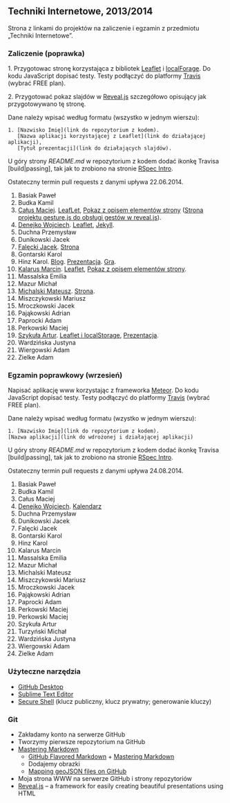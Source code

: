 ## Techniki Internetowe, 2013/2014

Strona z linkami do projektów na zaliczenie i egzamin z przedmiotu „Techniki Internetowe”.

### Zaliczenie (poprawka)

1\. Przygotowac stronę korzystająca z bibliotek [Leaflet](http://leafletjs.com/)
i [localForage](https://github.com/mozilla/localForage).
Do kodu JavaScript dopisać testy. Testy podłączyć do
platformy [Travis](https://travis-ci.com/plans) (wybrać FREE plan).

2\. Przygotować pokaz slajdów w [Reveal.js](http://lab.hakim.se/reveal-js/)
szczegółowo opisujący jak przygotowywano tę stronę.

Dane należy wpisać według formatu (wszystko w jednym wierszu):

    1. [Nazwisko Imię](link do repozytorium z kodem).
       [Nazwa aplikacji korzystającej z Leaflet](link do działającej aplikacji),
       [Tytuł prezentacji](link do działających slajdów).

U góry strony *README.md* w repozytorium z kodem dodać ikonkę Travisa [build|passing],
tak jak to zrobiono na stronie [RSpec Intro](https://github.com/wbzyl/ruby-intro).

Ostateczny termin pull requests z danymi upływa 22.06.2014.

1. Basiak Paweł
1. Budka Kamil
1. [Całus Maciej](https://github.com/madox/madox.github.io). [LeafLet](http://madox.github.io/#mapka), [Pokaz z opisem elementów strony](http://madox.github.io/pokaz.html) ([Strona projektu gesture.js do obsługi gestów w reveal.js](http://www.chromeexperiments.com/detail/gesture-based-revealjs/)).
1. [Denejko Wojciech](https://github.com/wdenejko/wdenejko.github.com). [Leaflet](http://wdenejko.github.io/ti2013/leaflet/), [Jekyll](http://wdenejko.github.io/).
1. Duchna Przemysław
1. Dunikowski Jacek
1. [Falęcki Jacek](https://github.com/jfalecki). [Strona](http://jfalecki.github.io/TechInter/)
1. Gontarski Karol
1. Hinz Karol. [Blog](http://khinz.github.io/StronaTI/index.html). [Prezentacja](http://khinz.github.io/StronaTI/zaliczenie.html). [Gra](http://khinz.github.io/StronaTI/gra.html).
1. [Kalarus Marcin](https://mkalarus.github.io). [Leaflet](http://mkalarus.github.io/Mapa/), [Pokaz z opisem elementów strony](http://slides.com/finmarchicus/jak-tworzylem-moja-strone).
1. Massalska Emilia
1. Mazur Michał
1. [Michalski Mateusz](https://github.com/matismatis93/matmic). [Strona](http://matismatis93.github.io/matmic/).
1. Miszczykowski Mariusz
1. Mroczkowski Jacek
1. Pająkowski Adrian
1. Paprocki Adam
1. Perkowski Maciej
1. [Szykuła Artur](https://github.com/aszykula/aszykula.github.io). [Leaflet i localStorage](http://aszykula.github.io), [Prezentacja](http://slides.com/arturszykula/prezentacja-aszykula/live#/).
1. Wardzińska Justyna
1. Wiergowski Adam
1. Zielke Adam


### Egzamin poprawkowy (wrzesień)

Napisać aplikację www korzystając z frameworka [Meteor](https://www.meteor.com/).
Do kodu JavaScript dopisać testy. Testy podłączyć do
platformy [Travis](https://travis-ci.com/plans) (wybrać FREE plan).

Dane należy wpisać według formatu (wzystko w jednym wierszu):

    1. [Nazwisko Imię](link do repozytorium z kodem).
    [Nazwa aplikacji](link do wdrożonej i działającej aplikacji)

U góry strony *README.md* w repozytorium z kodem dodać ikonkę Travisa [build|passing],
tak jak to zrobiono na stronie [RSpec Intro](https://github.com/wbzyl/ruby-intro).

Ostateczny termin pull requests z danymi upływa 24.08.2014.

1. Basiak Paweł
1. Budka Kamil
1. Całus Maciej
1. [Denejko Wojciech](/). [Kalendarz](http://kalendarz.meteor.com)
1. Duchna Przemysław
1. Dunikowski Jacek
1. Falęcki Jacek
1. Gontarski Karol
1. Hinz Karol
1. Kalarus Marcin
1. Massalska Emilia
1. Mazur Michał
1. Michalski Mateusz
1. Miszczykowski Mariusz
1. Mroczkowski Jacek
1. Pająkowski Adrian
1. Paprocki Adam
1. Perkowski Maciej
1. Perkowski Maciej
1. Szykuła Artur
1. Turzyński Michał
1. Wardzińska Justyna
1. Wiergowski Adam
1. Zielke Adam


### Użyteczne narzędzia

- [GitHub Desktop](http://windows.github.com/)
- [Sublime Text Editor](http://www.sublimetext.com/)
- [Secure Shell](http://en.wikipedia.org/wiki/Secure_Shell)
  (klucz publiczny, klucz prywatny; generowanie kluczy)


### Git

- Zakładamy konto na serwerze GitHub
- Tworzymy pierwsze repozytorium na GitHub
- [Mastering Markdown](http://daringfireball.net/projects/markdown/syntax)
  - [GitHub Flavored Markdown](http://guides.github.com/overviews/mastering-markdown/) +
    [Mastering Markdown](http://guides.github.com/overviews/mastering-markdown/)
  - Dodajemy obrazki
  - [Mapping geoJSON files on GitHub](https://help.github.com/articles/mapping-geojson-files-on-github)
- Moja strona WWW na serwerze GitHub i strony repozytoriów
- [Reveal.js](https://github.com/hakimel/reveal.js) –
  a framework for easily creating beautiful presentations using HTML

